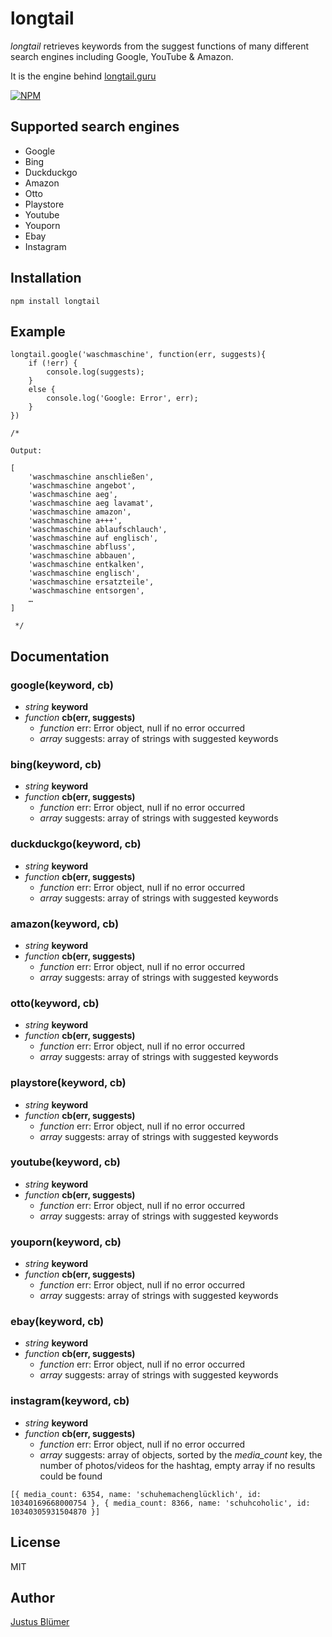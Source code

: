 
# longtail	

*longtail* retrieves keywords from the suggest functions of many different search engines including Google, YouTube &amp; Amazon.

It is the engine behind [longtail.guru](https://longtail.guru)

[![NPM](https://nodei.co/npm/longtail.png)](https://nodei.co/npm/longtail/)

## Supported search engines

* Google
* Bing
* Duckduckgo
* Amazon
* Otto
* Playstore
* Youtube
* Youporn
* Ebay
* Instagram

## Installation

	npm install longtail

## Example

	longtail.google('waschmaschine', function(err, suggests){
		if (!err) {
			console.log(suggests);
		}
		else {
			console.log('Google: Error', err);
		}
	})

	/*

	Output:

	[
		'waschmaschine anschließen',
		'waschmaschine angebot',
		'waschmaschine aeg',
		'waschmaschine aeg lavamat',
		'waschmaschine amazon',
		'waschmaschine a+++',
		'waschmaschine ablaufschlauch',
		'waschmaschine auf englisch',
		'waschmaschine abfluss',
		'waschmaschine abbauen',
		'waschmaschine entkalken',
		'waschmaschine englisch',
		'waschmaschine ersatzteile',
		'waschmaschine entsorgen',
		…
	]

	 */
	
## Documentation 

### google(keyword, cb)

* *string* **keyword**
* *function* **cb(err, suggests)**
	* *function* err: Error object, null if no error occurred
	* *array* suggests: array of strings with suggested keywords

### bing(keyword, cb)

* *string* **keyword**
* *function* **cb(err, suggests)**
	* *function* err: Error object, null if no error occurred
	* *array* suggests: array of strings with suggested keywords

### duckduckgo(keyword, cb)

* *string* **keyword**
* *function* **cb(err, suggests)**
	* *function* err: Error object, null if no error occurred
	* *array* suggests: array of strings with suggested keywords

### amazon(keyword, cb)

* *string* **keyword**
* *function* **cb(err, suggests)**
	* *function* err: Error object, null if no error occurred
	* *array* suggests: array of strings with suggested keywords

### otto(keyword, cb)

* *string* **keyword**
* *function* **cb(err, suggests)**
	* *function* err: Error object, null if no error occurred
	* *array* suggests: array of strings with suggested keywords

### playstore(keyword, cb)

* *string* **keyword**
* *function* **cb(err, suggests)**
	* *function* err: Error object, null if no error occurred
	* *array* suggests: array of strings with suggested keywords

### youtube(keyword, cb)

* *string* **keyword**
* *function* **cb(err, suggests)**
	* *function* err: Error object, null if no error occurred
	* *array* suggests: array of strings with suggested keywords

### youporn(keyword, cb)

* *string* **keyword**
* *function* **cb(err, suggests)**
	* *function* err: Error object, null if no error occurred
	* *array* suggests: array of strings with suggested keywords

### ebay(keyword, cb)

* *string* **keyword**
* *function* **cb(err, suggests)**
	* *function* err: Error object, null if no error occurred
	* *array* suggests: array of strings with suggested keywords

### instagram(keyword, cb)

* *string* **keyword**
* *function* **cb(err, suggests)**
	* *function* err: Error object, null if no error occurred
	* *array* suggests: array of objects, sorted by the *media_count* key, the number of photos/videos for the hashtag, empty array if no results could be found

``[{
	media_count: 6354,
	name: 'schuhemachenglücklich',
	id: 10340169668000754
},
{
	media_count: 8366,
	name: 'schuhcoholic',
	id: 10340305931504870
}]``

## License

MIT

## Author

[Justus Blümer](http://www.justusbluemer.de)